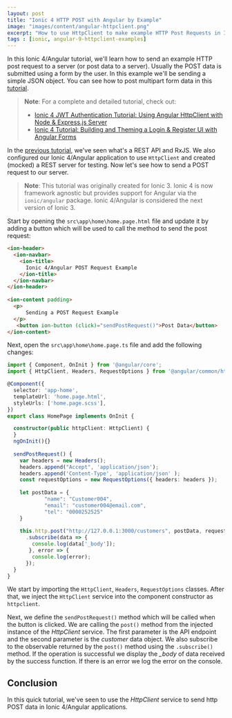 ```yaml
---
layout: post
title: "Ionic 4 HTTP POST with Angular by Example"
image: "images/content/angular-httpclient.png"
excerpt: "How to use HttpClient to make example HTTP Post Requests in Ionic 3" 
tags : [ionic, angular-9-httpclient-examples] 
---
```


In this Ionic 4/Angular tutorial, we'll learn how to send an example HTTP post request to a server (or post data to a server). Usually the POST data is submitted using a form by the user. In this example we'll be sending a simple JSON object. You can see how to post multipart form data in this [tutorial](https://www.techiediaries.com/ionic-formdata-multiple-file-upload-tutorial/). 

> **Note**: For a complete and detailed tutorial, check out:
>
> - [Ionic 4 JWT Authentication Tutorial: Using Angular HttpClient with Node & Express.js Server](https://www.techiediaries.com/ionic-jwt-authentication-httpclient)
> - [Ionic 4 Tutorial: Building and Theming a Login & Register UI with Angular Forms](https://www.techiediaries.com/ionic-ui-forms-theming)

In the [previous tutorial](https://www.techiediaries.com/ionic-http/), we've seen what's a REST API and RxJS. We also configured our Ionic 4/Angular application to use `HttpClient` and created (mocked) a REST server for testing. Now let's see how to send a POST request to our server.

> **Note**: This tutorial was originally created for Ionic 3. Ionic 4 is now framework agnostic but provides support for Angular via the `ionic/angular` package. Ionic 4/Angular is considered the next version of Ionic 3.

Start by opening the `src\app\home\home.page.html` file and update it by adding a button which will be used to call the method to send the post request:

```html
<ion-header>
  <ion-navbar>
    <ion-title>
      Ionic 4/Angular POST Request Example
    </ion-title>
  </ion-navbar>
</ion-header>
 
<ion-content padding>
  <p>
      Sending a POST Request Example
  </p>
   <button ion-button (click)="sendPostRequest()">Post Data</button>
</ion-content>
```

Next, open the `src\app\home\home.page.ts` file and add the following changes:

```ts
import { Component, OnInit } from '@angular/core';
import { HttpClient, Headers, RequestOptions } from '@angular/common/http';

@Component({
  selector: 'app-home',
  templateUrl: 'home.page.html',
  styleUrls: ['home.page.scss'],
})
export class HomePage implements OnInit {

  constructor(public httpClient: HttpClient) {
  }
  ngOnInit(){}
   
  sendPostRequest() {
    var headers = new Headers();
    headers.append("Accept", 'application/json');
    headers.append('Content-Type', 'application/json' );
    const requestOptions = new RequestOptions({ headers: headers });
 
    let postData = {
            "name": "Customer004",
            "email": "customer004@email.com",
            "tel": "0000252525"
    }
    
    this.http.post("http://127.0.0.1:3000/customers", postData, requestOptions)
      .subscribe(data => {
        console.log(data['_body']);
       }, error => {
        console.log(error);
      });
  }
}
``` 

  


We start by importing the `HttpClient`, `Headers`, `RequestOptions` classes. After that, we inject the `HttpClient` service into the component constructor as `httpclient`.

Next, we define the `sendPostRequest()` method which will be called when the button is clicked. We are calling the `post()` method from the injected instance of the *HttpClient* service. The first parameter is the API endpoint and the second parameter is the *customer* data object. We also subscribe to the observable returned by the `post()` method using the `.subscribe()` method. If the operation is successful we display the *_body* of data received by the success function. If there is an error we log the error on the console.

## Conclusion

In this quick tutorial, we've seen to use the *HttpClient* service to send http POST data in Ionic 4/Angular applications.
